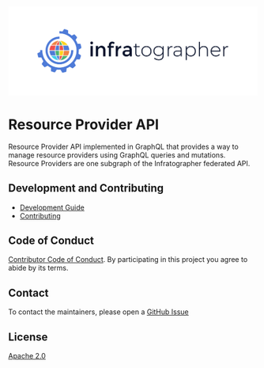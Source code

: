 ![logo](https://github.com/infratographer/website/blob/main/source/theme/assets/pictures/logo.jpg?raw=true)

# Resource Provider API

 Resource Provider API implemented in GraphQL that provides a way to manage resource providers using GraphQL queries and mutations. Resource Providers are one subgraph of the Infratographer federated API.

## Development and Contributing

* [Development Guide](docs/development.md)
* [Contributing](https://infratographer.com/community/contributing/)

## Code of Conduct

[Contributor Code of Conduct](https://infratographer.com/community/code-of-conduct/). By participating in this project you agree to abide by its terms.

## Contact

To contact the maintainers, please open a [GitHub Issue](https://github.com/infratographer/resource-provider-api/issues/new)

## License

[Apache 2.0](LICENSE)
